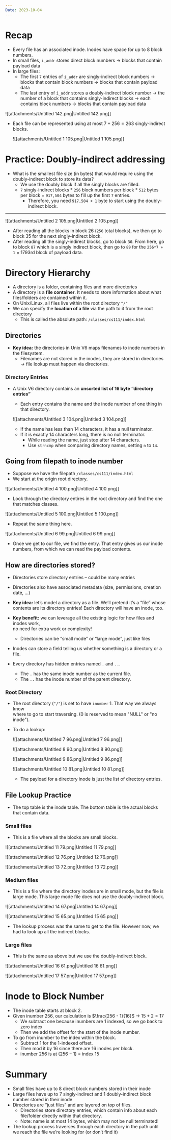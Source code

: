 ```yaml
---
Date: 2023-10-04
---
```

# Recap

- Every file has an associated inode. Inodes have space for up to 8 block numbers.
- In small files, `i_addr` stores direct block numbers → blocks that contain payload data
- In large files:
    - The first `7` entries of `i_addr` are singly-indirect block numbers → blocks that contain block numbers → blocks that contain payload data
    - The last entry of `i_addr` stores a doubly-indirect block number → the number of a block that contains singly-indirect blocks → each contains block numbers → blocks that contain payload data

![[attachments/Untitled 142.png|Untitled 142.png]]

- Each file can be represented using at most $7 + 256 = 263$﻿ singly-indirect blocks.
    
    ![[attachments/Untitled 1 105.png|Untitled 1 105.png]]
    

# Practice: Doubly-indirect addressing

- What is the smallest file size (in bytes) that would require using the doubly-indirect block to store its data?
    - We use the doubly block if all the singly blocks are filled.
    - `7` singly-indirect blocks * `256` block numbers per block * `512` bytes per block = `917,504` bytes to fill up the first `7` entries.
        - Therefore, you need `917,504 + 1` byte to start using the doubly-indirect block.

---

![[attachments/Untitled 2 105.png|Untitled 2 105.png]]

- After reading all the blocks in block 26 (`256` total blocks), we then go to block 35 for the next singly-indirect block.
- After reading all the singly-indirect blocks, go to block `30`. From here, go to block `87` which is a singly indirect block, then go to `89` for the `256*7 + 1` = 1793rd block of payload data.

# Directory Hierarchy

- A directory is a folder, containing files and more directories
- A directory is a **file container**. It needs to store information about what files/folders are contained within it.
- On Unix/Linux, all files live within the root directory `"/"`
- We can specify the **location of a file** via the path to it from the root directory
    - This is called the absolute path: `/classes/cs111/index.html`

## Directories

- **Key idea:** the directories in Unix V6 maps filenames to inode numbers in the filesystem.
    - Filenames are not stored in the inodes, they are stored in directories → file lookup must happen via directories.

### Directory Entries

- A Unix V6 directory contains an **unsorted list of 16 byte “directory entries”**
    
    - Each entry contains the name and the inode number of one thing in that directory.
    
    ![[attachments/Untitled 3 104.png|Untitled 3 104.png]]
    
    - If the name has less than 14 characters, it has a null terminator.
    - If it is exactly 14 characters long, there is no null terminator.
        - While reading the name, just stop after 14 characters.
        - Use `strncmp` when comparing directory names, setting `n` to `14`.

## Going from filepath to inode number

- Suppose we have the filepath `/classes/cs111/index.html`
- We start at the origin root directory.

![[attachments/Untitled 4 100.png|Untitled 4 100.png]]

- Look through the directory entires in the root directory and find the one that matches classes.

![[attachments/Untitled 5 100.png|Untitled 5 100.png]]

- Repeat the same thing here.

![[attachments/Untitled 6 99.png|Untitled 6 99.png]]

- Once we get to our file, we find the entry. That entry gives us our inode numbers, from which we can read the payload contents.

## How are directories stored?

- Directories store directory entries – could be many entries
- Directories also have associated metadata (size, permissions, creation date, …)
- **Key idea:** let’s model a directory as a file. We’ll pretend it’s a “file” whose  
    contents are its directory entries! Each directory will have an inode, too.  
    
- **Key benefit:** we can leverage all the existing logic for how files and inodes work,  
    no need for extra work or complexity!  
    - Directories can be “small mode” or “large mode”, just like files
- Inodes can store a field telling us whether something is a directory or a file.
- Every directory has hidden entries named `.` and `..`.
    - The `.` has the same inode number as the current file.
    - The `..` has the inode number of the parent directory.

### Root Directory

- The root directory (`"/"`) is set to have `inumber` 1. That way we always know  
    where to go to start traversing. (0 is reserved to mean "NULL" or "no inode").  
    
- To do a lookup:
    
    ![[attachments/Untitled 7 96.png|Untitled 7 96.png]]
    
    ![[attachments/Untitled 8 90.png|Untitled 8 90.png]]
    
    ![[attachments/Untitled 9 86.png|Untitled 9 86.png]]
    
    ![[attachments/Untitled 10 81.png|Untitled 10 81.png]]
    
    - The payload for a directory inode is just the list of directory entries.

## File Lookup Practice

- The top table is the inode table. The bottom table is the actual blocks that contain data.

### Small files

- This is a file where all the blocks are small blocks.

![[attachments/Untitled 11 79.png|Untitled 11 79.png]]

![[attachments/Untitled 12 76.png|Untitled 12 76.png]]

![[attachments/Untitled 13 72.png|Untitled 13 72.png]]

### Medium files

- This is a file where the directory inodes are in small mode, but the file is large mode. This large mode file does not use the doubly-indirect block.

![[attachments/Untitled 14 67.png|Untitled 14 67.png]]

![[attachments/Untitled 15 65.png|Untitled 15 65.png]]

- The lookup process was the same to get to the file. However now, we had to look up all the indirect blocks.

### Large files

- This is the same as above but we use the doubly-indirect block.

![[attachments/Untitled 16 61.png|Untitled 16 61.png]]

![[attachments/Untitled 17 57.png|Untitled 17 57.png]]

# Inode to Block Number

- The inode table starts at block 2.
- Given inumber 256, our calculation is $\frac{256 - 1}{16}$﻿ → $15 + 2 = 17$﻿
    - We subtract one because inumbers are 1 indexed, so we go back to zero index
    - Then we add the offset for the start of the inode number.
- To go from inumber to the index within the block.
    - Subtract 1 for the 1-indexed offset.
    - Then mod it by 16 since there are 16 inodes per block.
    - inumber 256 is at $(256 - 1) % 16$﻿ = index 15

  

# Summary

- Small files have up to 8 direct block numbers stored in their inode
- Large files have up to 7 singly-indirect and 1 doubly-indirect block number stored in their inode
- Directories are “just files” and are layered on top of files.
    - Directories store directory entries, which contain info about each file/folder directly within that directory.
    - Note: name is at most 14 bytes, which may not be null terminated!
- The lookup process traverses through each directory in the path until we reach the file we’re looking for (or don’t find it)
